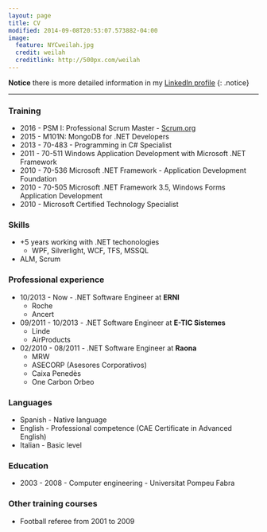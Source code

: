 ```yaml
---
layout: page
title: CV
modified: 2014-09-08T20:53:07.573882-04:00
image:
  feature: NYCweilah.jpg
  credit: weilah
  creditlink: http://500px.com/weilah
---
```


**Notice** there is more detailed information in my [LinkedIn profile](http://linkedin.com/in/juanpallares) 
{: .notice}

---

### Training

* 2016 - PSM I: Professional Scrum Master - [Scrum.org](scrum.org)
* 2015 - M101N: MongoDB for .NET Developers
* 2013 - 70-483 - Programming in C# Specialist
* 2011 - 70-511 Windows Application Development with Microsoft .NET Framework
* 2010 - 70-536 Microsoft .NET Framework - Application Development Foundation
* 2010 - 70-505 Microsoft .NET Framework 3.5, Windows Forms Application Development
* 2010 - Microsoft Certified Technology Specialist

### Skills

* +5 years working with .NET techonologies
	* WPF, Silverlight, WCF, TFS, MSSQL
* ALM, Scrum

### Professional experience

* 10/2013 - Now - .NET Software Engineer at **ERNI**
	* Roche
	* Ancert
* 09/2011 - 10/2013 - .NET Software Engineer at **E-TIC Sistemes**
	* Linde
	* AirProducts
* 02/2010 - 08/2011 - .NET Software Engineer at **Raona**
	* MRW
	* ASECORP (Asesores Corporativos)
	* Caixa Penedès
	* One Carbon Orbeo
	
### Languages

* Spanish - Native language
* English - Professional competence (CAE Certificate in Advanced English)
* Italian - Basic level

### Education

* 2003 - 2008 - Computer engineering - Universitat Pompeu Fabra

### Other training courses

* Football referee from 2001 to 2009